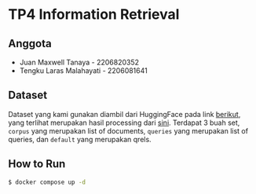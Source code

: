 # TP4 Information Retrieval

## Anggota
- Juan Maxwell Tanaya - 2206820352
- Tengku Laras Malahayati - 2206081641

## Dataset
Dataset yang kami gunakan diambil dari HuggingFace pada link [berikut](https://huggingface.co/datasets/mteb/cqadupstack-programmers), yang terlihat merupakan hasil processing dari [sini](https://ir-datasets.com/beir.html#beir/cqadupstack/programmers). Terdapat 3 buah set, `corpus` yang merupakan list of documents, `queries` yang merupakan list of queries, dan `default` yang merupakan qrels.

## How to Run

```bash
$ docker compose up -d
```
